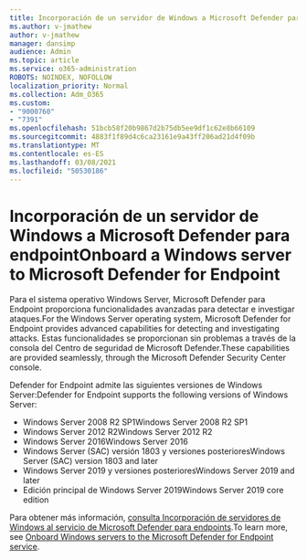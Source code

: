 ```yaml
---
title: Incorporación de un servidor de Windows a Microsoft Defender para endpoint
ms.author: v-jmathew
author: v-jmathew
manager: dansimp
audience: Admin
ms.topic: article
ms.service: o365-administration
ROBOTS: NOINDEX, NOFOLLOW
localization_priority: Normal
ms.collection: Adm_O365
ms.custom:
- "9000760"
- "7391"
ms.openlocfilehash: 51bcb58f20b9867d2b75db5ee9df1c62e8b66109
ms.sourcegitcommit: 4883f1f89d4c6ca23161e9a43ff206ad21d4f09b
ms.translationtype: MT
ms.contentlocale: es-ES
ms.lasthandoff: 03/08/2021
ms.locfileid: "50530186"
---
```

# <a name="onboard-a-windows-server-to-microsoft-defender-for-endpoint"></a><span data-ttu-id="94e1f-102">Incorporación de un servidor de Windows a Microsoft Defender para endpoint</span><span class="sxs-lookup"><span data-stu-id="94e1f-102">Onboard a Windows server to Microsoft Defender for Endpoint</span></span>

<span data-ttu-id="94e1f-103">Para el sistema operativo Windows Server, Microsoft Defender para Endpoint proporciona funcionalidades avanzadas para detectar e investigar ataques.</span><span class="sxs-lookup"><span data-stu-id="94e1f-103">For the Windows Server operating system, Microsoft Defender for Endpoint provides advanced capabilities for detecting and investigating attacks.</span></span> <span data-ttu-id="94e1f-104">Estas funcionalidades se proporcionan sin problemas a través de la consola del Centro de seguridad de Microsoft Defender.</span><span class="sxs-lookup"><span data-stu-id="94e1f-104">These capabilities are provided seamlessly, through the Microsoft Defender Security Center console.</span></span>

<span data-ttu-id="94e1f-105">Defender for Endpoint admite las siguientes versiones de Windows Server:</span><span class="sxs-lookup"><span data-stu-id="94e1f-105">Defender for Endpoint supports the following versions of Windows Server:</span></span>

- <span data-ttu-id="94e1f-106">Windows Server 2008 R2 SP1</span><span class="sxs-lookup"><span data-stu-id="94e1f-106">Windows Server 2008 R2 SP1</span></span>
- <span data-ttu-id="94e1f-107">Windows Server 2012 R2</span><span class="sxs-lookup"><span data-stu-id="94e1f-107">Windows Server 2012 R2</span></span>
- <span data-ttu-id="94e1f-108">Windows Server 2016</span><span class="sxs-lookup"><span data-stu-id="94e1f-108">Windows Server 2016</span></span>
- <span data-ttu-id="94e1f-109">Windows Server (SAC) versión 1803 y versiones posteriores</span><span class="sxs-lookup"><span data-stu-id="94e1f-109">Windows Server (SAC) version 1803 and later</span></span>
- <span data-ttu-id="94e1f-110">Windows Server 2019 y versiones posteriores</span><span class="sxs-lookup"><span data-stu-id="94e1f-110">Windows Server 2019 and later</span></span>
- <span data-ttu-id="94e1f-111">Edición principal de Windows Server 2019</span><span class="sxs-lookup"><span data-stu-id="94e1f-111">Windows Server 2019 core edition</span></span>

<span data-ttu-id="94e1f-112">Para obtener más información, [consulta Incorporación de servidores de Windows al servicio de Microsoft Defender para endpoints](https://go.microsoft.com/fwlink/?linkid=2143627).</span><span class="sxs-lookup"><span data-stu-id="94e1f-112">To learn more, see [Onboard Windows servers to the Microsoft Defender for Endpoint service](https://go.microsoft.com/fwlink/?linkid=2143627).</span></span>
